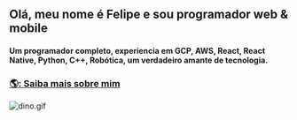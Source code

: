 ## Olá, meu nome é Felipe e sou programador web & mobile

#### Um programador completo, experiencia em GCP, AWS, React, React Native, Python, C++, Robótica, um verdadeiro amante de tecnologia.

### [🌎: Saiba mais sobre mim](https://curriculofelipetiodev.web.app/)

![dino.gif](https://github.com/TheDudeThatCode/TheDudeThatCode/blob/master/Assets/dino.gif?raw=true)
